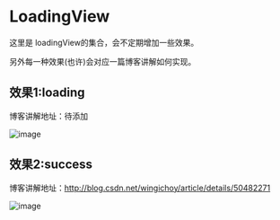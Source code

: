 # LoadingView
这里是 loadingView的集合，会不定期增加一些效果。

另外每一种效果(也许)会对应一篇博客讲解如何实现。

## 效果1:loading

博客讲解地址：待添加
  
![image](https://github.com/githubwing/LoadingView/raw/master/img/loadingview.gif)

## 效果2:success

博客讲解地址：http://blog.csdn.net/wingichoy/article/details/50482271
  
![image](https://github.com/githubwing/LoadingView/raw/master/img/success.gif)
